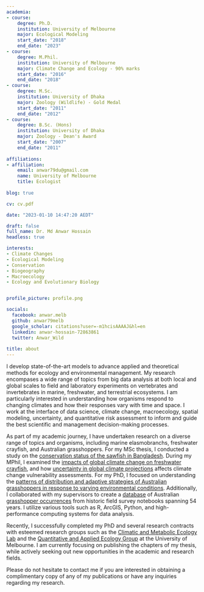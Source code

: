 ```yaml
---
academia:
- course:
    degree: Ph.D.
    institution: University of Melbourne
    major: Ecological Modeling
    start_date: "2018"
    end_date: "2023"
- course:
    degree: M.Phil.
    institution: University of Melbourne
    major: Climate Change and Ecology - 90% marks
    start_date: "2016"
    end_date: "2018"
- course:
    degree: M.Sc.
    institution: University of Dhaka
    major: Zoology (Wildlife) - Gold Medal
    start_date: "2011"
    end_date: "2012"
- course:
    degree: B.Sc. (Hons)
    institution: University of Dhaka
    major: Zoology - Dean's Award
    start_date: "2007"
    end_date: "2011"
    
affiliations:
- affiliation:
    email: anwar79du@gmail.com
    name: University of Melbourne
    title: Ecologist
    
blog: true

cv: cv.pdf

date: "2023-01-10 14:47:20 AEDT"

draft: false
full_name: Dr. Md Anwar Hossain
headless: true

interests:
- Climate Changes
- Ecological Modeling
- Conservation
- Biogeography
- Macroecology
- Ecology and Evolutionary Biology


profile_picture: profile.png

socials:
  facebook: anwar.melb
  github: anwar79melb
  google_scholar: citations?user=-m1hcisAAAAJ&hl=en
  linkedin: anwar-hossain-72863861
  twitter: Anwar_Wild
  
title: about
---
```


I develop state-of-the-art models to advance applied and theoretical methods for ecology and environmental management. My research encompases a wide range of topics from big data analysis at both local and global scales to field and laboratory experiments on vertebrates and invertebrates in marine, freshwater, and terrestrial ecosystems. I am particularly interested in understanding how organisms respond to changing climates and how their responses vary with time and space. I work at the interface of data science, climate change, macroecology, spatial modeling, uncertainty, and quantitative risk assessment to inform and guide the best scientific and management decision-making processes. 

As part of my academic journey, I have undertaken research on a diverse range of topics and organisms, including marine elasmobranchs, freshwater crayfish, and Australian grasshoppers. For my MSc thesis, I conducted a study on the [conservation status of the sawfish in Bangladesh](https://onlinelibrary.wiley.com/doi/10.1002/aqc.2466). During my MPhil, I examined the [impacts of global climate change on freshwater crayfish](https://onlinelibrary.wiley.com/doi/10.1111/ddi.12831), and how [uncertainty in global climate projections](https://onlinelibrary.wiley.com/doi/10.1111/ddi.12936) affects climate change vulnerability assessments. For my PhD, I focused on understanding the [patterns of distribution and adaptive strategies of Australian grasshoppers in response to varying environmental conditions](https://minerva-access.unimelb.edu.au/items/d6602761-b9e9-4dc1-b52d-e0ceb9bae69a). Additionally, I collaborated with my supervisors to create a [database](https://doi.org/10.5061/dryad.2fqz612sn) of Australian [grasshopper occurrences](https://doi.org/10.1111/aen.12628) from historic field survey notebooks spanning 54 years. I utilize various tools such as R, ArcGIS, Python, and high-performance computing systems for data analysis.

Recently, I successfully completed my PhD and several research contracts with esteemed research groups such as the [Climatic and Metabolic Ecology Lab](https://camel.science.unimelb.edu.au/) and the [Quantitative and Applied Ecology Group](qaeco.com) at the University of Melbourne. I am currently focusing on publishing the chapters of my thesis, while actively seeking out new opportunities in the academic and research fields. 

Please do not hesitate to contact me if you are interested in obtaining a complimentary copy of any of my publications or have any inquiries regarding my research.
